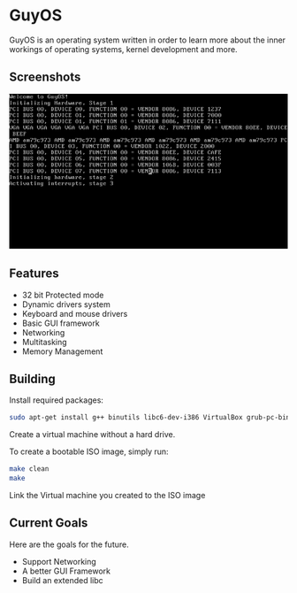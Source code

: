 # GuyOS
GuyOS is an operating system written in order to learn more about the inner workings of operating systems,
kernel development and more.

## Screenshots

![Image of the OS with interrupts, keyboard&mouse](screenshot.png)

## Features
* 32 bit Protected mode
* Dynamic drivers system
* Keyboard and mouse drivers
* Basic GUI framework
* Networking
* Multitasking
* Memory Management


## Building
Install required packages:
```bash
sudo apt-get install g++ binutils libc6-dev-i386 VirtualBox grub-pc-bin xorriso
```
Create a virtual machine without a hard drive.

To create a bootable ISO image, simply run:
```bash
make clean
make
```
Link the Virtual machine you created to the ISO image


## Current Goals
Here are the goals for the future.

* Support Networking
* A better GUI Framework
* Build an extended libc
